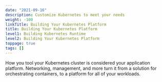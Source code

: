 ```yaml
---
date: "2021-09-16"
description: Customize Kubernetes to meet your needs
weight: -100
linkTitle: Building Your Kubernetes Platform
title: Building Your Kubernetes Platform
level1: Building Kubernetes Runtime
level2: Building Your Kubernetes Platform
toppage: true
tags: []
---
```


How you tool your Kubernetes cluster is considered your application platform. Networking, management, and more turn it from a solution for orchestrating containers, to a platform for all of your workloads.
